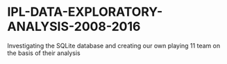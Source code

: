 # IPL-DATA-EXPLORATORY-ANALYSIS-2008-2016
Investigating the SQLite database and creating our own playing 11 team on the basis of their analysis

